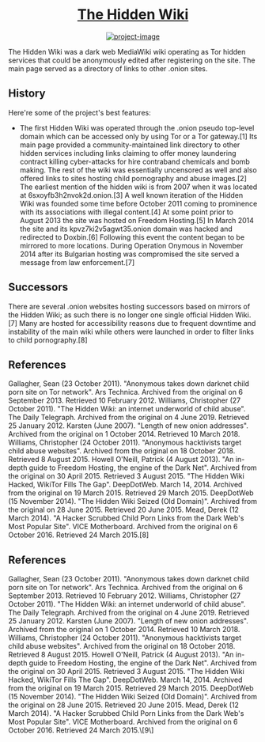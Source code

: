   <a href="https://thehiddenwiki2022.com"><h1 align="center" id="title">The Hidden Wiki</h1></a>

<a href="https://thehiddenwiki2022.com"><p align="center"><img src="https://i.ibb.co/FY9JBkz/Screenshot-2023-11-27-110345.png" alt="project-image"></p></a>

<p id="description">The Hidden Wiki was a dark web MediaWiki wiki operating as Tor hidden services that could be anonymously edited after registering on the site. The main page served as a directory of links to other .onion sites.</p>

  
  
<h2>History</h2>

Here're some of the project's best features:

*   The first Hidden Wiki was operated through the .onion pseudo top-level domain which can be accessed only by using Tor or a Tor gateway.\[1\] Its main page provided a community-maintained link directory to other hidden services including links claiming to offer money laundering contract killing cyber-attacks for hire contraband chemicals and bomb making. The rest of the wiki was essentially uncensored as well and also offered links to sites hosting child pornography and abuse images.\[2\] The earliest mention of the hidden wiki is from 2007 when it was located at 6sxoyfb3h2nvok2d.onion.\[3\] A well known iteration of the Hidden Wiki was founded some time before October 2011 coming to prominence with its associations with illegal content.\[4\] At some point prior to August 2013 the site was hosted on Freedom Hosting.\[5\] In March 2014 the site and its kpvz7ki2v5agwt35.onion domain was hacked and redirected to Doxbin.\[6\] Following this event the content began to be mirrored to more locations. During Operation Onymous in November 2014 after its Bulgarian hosting was compromised the site served a message from law enforcement.\[7\]

<h2>Successors</h2>

There are several .onion websites hosting successors based on mirrors of the Hidden Wiki; as such there is no longer one single official Hidden Wiki.\[7\] Many are hosted for accessibility reasons due to frequent downtime and instability of the main wiki while others were launched in order to filter links to child pornography.\[8\]

<h2>References</h2>

Gallagher, Sean (23 October 2011). "Anonymous takes down darknet child porn site on Tor network". Ars Technica. Archived from the original on 6 September 2013. Retrieved 10 February 2012.
Williams, Christopher (27 October 2011). "The Hidden Wiki: an internet underworld of child abuse". The Daily Telegraph. Archived from the original on 4 June 2019. Retrieved 25 January 2012.
Karsten (June 2007). "Length of new onion addresses". Archived from the original on 1 October 2014. Retrieved 10 March 2018.
Williams, Christopher (24 October 2011). "Anonymous hacktivists target child abuse websites". Archived from the original on 18 October 2018. Retrieved 8 August 2015.
Howell O'Neill, Patrick (4 August 2013). "An in-depth guide to Freedom Hosting, the engine of the Dark Net". Archived from the original on 30 April 2015. Retrieved 3 August 2015.
"The Hidden Wiki Hacked, WikiTor Fills The Gap". DeepDotWeb. March 14, 2014. Archived from the original on 19 March 2015. Retrieved 29 March 2015.
DeepDotWeb (15 November 2014). "The Hidden Wiki Seized (Old Domain)". Archived from the original on 28 June 2015. Retrieved 20 June 2015.
Mead, Derek (12 March 2014). "A Hacker Scrubbed Child Porn Links from the Dark Web's Most Popular Site". VICE Motherboard. Archived from the original on 6 October 2016. Retrieved 24 March 2015.\[8\]

<h2>References</h2>
Gallagher, Sean (23 October 2011). "Anonymous takes down darknet child porn site on Tor network". Ars Technica. Archived from the original on 6 September 2013. Retrieved 10 February 2012.
Williams, Christopher (27 October 2011). "The Hidden Wiki: an internet underworld of child abuse". The Daily Telegraph. Archived from the original on 4 June 2019. Retrieved 25 January 2012.
Karsten (June 2007). "Length of new onion addresses". Archived from the original on 1 October 2014. Retrieved 10 March 2018.
Williams, Christopher (24 October 2011). "Anonymous hacktivists target child abuse websites". Archived from the original on 18 October 2018. Retrieved 8 August 2015.
Howell O'Neill, Patrick (4 August 2013). "An in-depth guide to Freedom Hosting, the engine of the Dark Net". Archived from the original on 30 April 2015. Retrieved 3 August 2015.
"The Hidden Wiki Hacked, WikiTor Fills The Gap". DeepDotWeb. March 14, 2014. Archived from the original on 19 March 2015. Retrieved 29 March 2015.
DeepDotWeb (15 November 2014). "The Hidden Wiki Seized (Old Domain)". Archived from the original on 28 June 2015. Retrieved 20 June 2015.
Mead, Derek (12 March 2014). "A Hacker Scrubbed Child Porn Links from the Dark Web's Most Popular Site". VICE Motherboard. Archived from the original on 6 October 2016. Retrieved 24 March 2015.\[9\]
